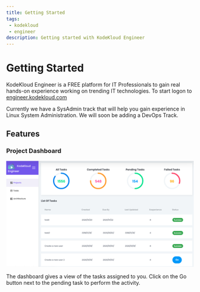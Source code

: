```yaml
---
title: Getting Started
tags: 
 - kodekloud
 - engineer
description: Getting started with KodeKloud Engineer
---
```


# Getting Started

KodeKloud Engineer is a FREE platform for IT Professionals to gain real hands-on experience working on trending IT 
technologies. To start logon to [engineer.kodekloud.com](engineer.kodekloud.com)

Currently we have a SysAdmin track that will help you gain experience in Linux System Administration. 
We will soon be adding a DevOps Track.

## Features

### Project Dashboard

![dashboard](_docs/images/dashboard.png)

The dashboard gives a view of the tasks assigned to you. Click on the Go button next to the pending task to 
perform the activity.
